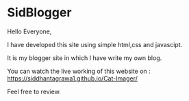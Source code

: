 # SidBlogger

Hello Everyone, 

I have developed this site using simple html,css and javascipt.

It is my blogger site in which I have write my own blog.

You can watch the live working of this website on : 
  https://siddhantagrawa1.github.io/Cat-Imager/

Feel free to review.
